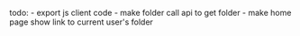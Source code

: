 todo:
    - export js client code
    - make folder call api to get folder
    - make home page show link to current user's folder
